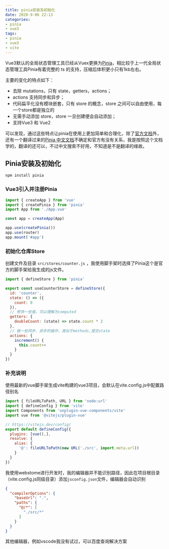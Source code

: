 ```yaml
---
title: pinia安装及初始化
date: 2020-9-06 22:13
categories:
- pinia
- vue3
tags:
- pinia
- vue3
- vite
---
```


Vue3默认的全局状态管理工具已经从Vuex更换为[Pinia](https://pinia.vuejs.org/)，相比较于上一代全局状态管理工具Pinia有着完整的 ts 的支持，压缩后体积更小只有1kb左右。
<!-- more -->

主要的变化的特点如下：

- 去除 mutations，只有 state，getters，actions；
- actions 支持同步和异步；
- 代码扁平化没有模块嵌套，只有 store 的概念，store 之间可以自由使用，每一个store都是独立的
- 无需手动添加 store，store 一旦创建便会自动添加；
- 支持Vue3 和 Vue2

可以发现，通过这些特点让pinia在使用上更加简单和合理化，除了[官方文档](https://pinia.vuejs.org/)外，还有一个翻译过来的[Pinia 中文文档](https://pinia.web3doc.top/)不确定和官方有没有关系，我是按照这个文档学的，翻译的还可以，不过中文搜索不好用，不知道是不是翻译的缘故。

## Pinia安装及初始化

```shell
npm install pinia
```

### Vue3引入并注册Pinia

```javascript
import { createApp } from 'vue'
import { createPinia } from 'pinia'
import App from './App.vue'

const app = createApp(App)

app.use(createPinia())
app.use(router)
app.mount('#app')
```

### 初始化仓库Store

创建文件及目录 `src/stores/counter.js` ，我使用脚手架时选择了Pinia这个是官方的脚手架给我生成的js文件。

```javascript
import { defineStore } from 'pinia'

export const useCounterStore = defineStore({
  id: 'counter',
  state: () => ({
    count: 0
  }),
  // 修饰一些值，可以理解为computed
  getters: {
    doubleCount: (state) => state.count * 2
  },
  // 做一些同步、异步的操作，类似于methods,提交state
  actions: {
    increment() {
      this.count++
    }
  }
})
```


### 补充说明

使用最新的vue脚手架生成vite构建的vue3项目，会默认在vite.config.js中配置路径别名

```javascript
import { fileURLToPath, URL } from 'node:url'
import { defineConfig } from 'vite'
import Components from 'unplugin-vue-components/vite'
import vue from '@vitejs/plugin-vue'

// https://vitejs.dev/config/
export default defineConfig({
  plugins: [vue(),],
  resolve: {
    alias: {
      '@': fileURLToPath(new URL('./src', import.meta.url))
    }
  }
})
```

我使用webstome进行开发时，我的编辑器并不能识别路径，因此在项目根目录（vite.config.js同级目录）添加`jsconfig.json`文件，编辑器会自动识别

```json
{
  "compilerOptions": {
    "baseUrl": ".",
    "paths": {
      "@/*": [
        "./src/*"
      ]
    }
  }
}
```

其他编辑器，例如vscode我没有试过，可以百度查询解决方案
